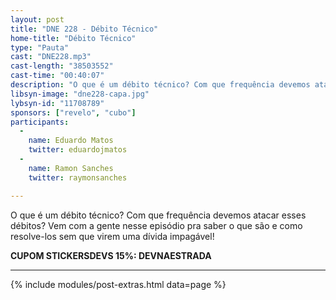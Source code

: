 ```yaml
---
layout: post
title: "DNE 228 - Débito Técnico"
home-title: "Débito Técnico"
type: "Pauta"
cast: "DNE228.mp3"
cast-length: "38503552"
cast-time: "00:40:07"
description: "O que é um débito técnico? Com que frequência devemos atacar esses débitos? Vem com a gente nesse episódio pra saber o que são e como resolve-los sem que virem uma dívida impagável!"
libsyn-image: "dne228-capa.jpg"
lybsyn-id: "11708789"
sponsors: ["revelo", "cubo"]
participants:
  -
    name: Eduardo Matos
    twitter: eduardojmatos
  -
    name: Ramon Sanches
    twitter: raymonsanches

---
```


O que é um débito técnico? Com que frequência devemos atacar esses débitos? Vem com a gente nesse episódio pra saber o que são e como resolve-los sem que virem uma dívida impagável!

<strong>CUPOM STICKERSDEVS 15%: DEVNAESTRADA</strong>
<br>

---

{% include modules/post-extras.html data=page %}

